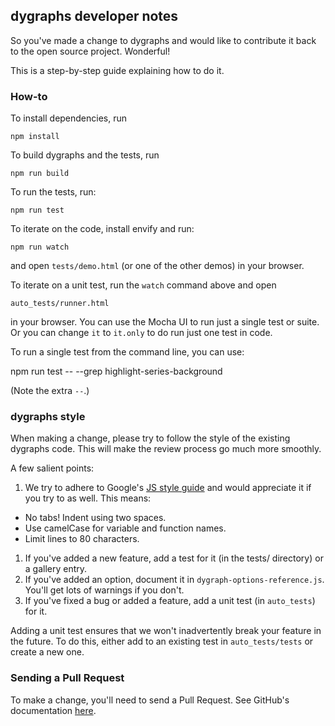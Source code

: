 ## dygraphs developer notes

So you've made a change to dygraphs and would like to contribute it back to the open source project. Wonderful!

This is a step-by-step guide explaining how to do it.

### How-to

To install dependencies, run

    npm install

To build dygraphs and the tests, run

    npm run build

To run the tests, run:

    npm run test

To iterate on the code, install envify and run:

    npm run watch

and open `tests/demo.html` (or one of the other demos) in your browser.

To iterate on a unit test, run the `watch` command above and open

    auto_tests/runner.html

in your browser. You can use the Mocha UI to run just a single test or suite.
Or you can change `it` to `it.only` to do run just one test in code.

To run a single test from the command line, you can use:

  npm run test -- --grep highlight-series-background

(Note the extra `--`.)

### dygraphs style

When making a change, please try to follow the style of the existing dygraphs code. This will make the review process go much more smoothly.

A few salient points:

1. We try to adhere to Google's [JS style guide][gstyle] and would appreciate it if you try to as well. This means:
  *   No tabs! Indent using two spaces.
  *   Use camelCase for variable and function names.
  *   Limit lines to 80 characters.
1.  If you've added a new feature, add a test for it (in the tests/ directory) or a gallery entry.
1.  If you've added an option, document it in `dygraph-options-reference.js`. You'll get lots of warnings if you don't.
1.  If you've fixed a bug or added a feature, add a unit test (in `auto_tests`) for it.

Adding a unit test ensures that we won't inadvertently break your feature in the future. To do this, either add to an existing test in `auto_tests/tests` or create a new one.

### Sending a Pull Request

To make a change, you'll need to send a Pull Request. See GitHub's documentation [here][pr].

[gstyle]: http://google-styleguide.googlecode.com/svn/trunk/javascriptguide.xml
[pr]: http://help.github.com/send-pull-requests/
